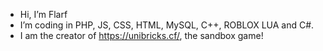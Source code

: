- Hi, I’m Flarf
- I’m coding in PHP, JS, CSS, HTML, MySQL, C++, ROBLOX LUA and C#.
- I am the creator of https://unibricks.cf/, the sandbox game!
